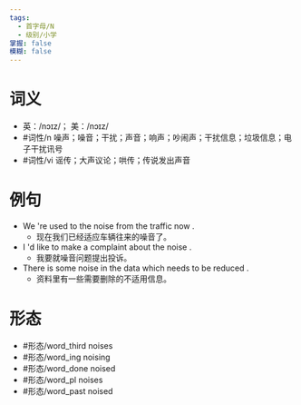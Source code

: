 ```yaml
---
tags:
  - 首字母/N
  - 级别/小学
掌握: false
模糊: false
---
```

# 词义
- 英：/nɔɪz/； 美：/nɔɪz/
- #词性/n  噪声；噪音；干扰；声音；响声；吵闹声；干扰信息；垃圾信息；电子干扰讯号
- #词性/vi  谣传；大声议论；哄传；传说发出声音
# 例句
- We 're used to the noise from the traffic now .
	- 现在我们已经适应车辆往来的噪音了。
- I 'd like to make a complaint about the noise .
	- 我要就噪音问题提出投诉。
- There is some noise in the data which needs to be reduced .
	- 资料里有一些需要删除的不适用信息。
# 形态
- #形态/word_third noises
- #形态/word_ing noising
- #形态/word_done noised
- #形态/word_pl noises
- #形态/word_past noised
